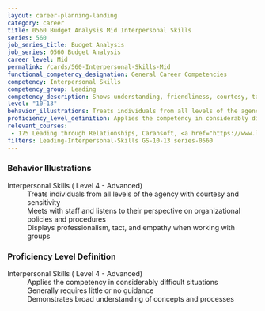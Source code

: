 ```yaml
---
layout: career-planning-landing
category: career
title: 0560 Budget Analysis Mid Interpersonal Skills
series: 560
job_series_title: Budget Analysis
job_series: 0560 Budget Analysis
career_level: Mid
permalink: /cards/560-Interpersonal-Skills-Mid
functional_competency_designation: General Career Competencies
competency: Interpersonal Skills
competency_group: Leading
competency_description: Shows understanding, friendliness, courtesy, tact, empathy, concern, and politeness to others; develops and maintains effective relationships with others; may include effectively dealing with individuals who are difficult, hostile, or distressed; relates well to people from varied backgrounds and different situations; is sensitive to cultural diversity, race, gender, disabilities, and other individual differences
level: "10-13"
behavior_illustrations: Treats individuals from all levels of the agency with courtesy and sensitivity ? Meets with staff and listens to their perspective on organizational policies and procedures ? Displays professionalism, tact, and empathy when working with groups
proficiency_level_definition: Applies the competency in considerably difficult situations ? Generally requires little or no guidance ? Demonstrates broad understanding of concepts and processes
relevant_courses: 
 - 175 Leading through Relationships, Carahsoft, <a href="https://www.linkedin.com/learning/leading-through-relationships">https://www.linkedin.com/learning/leading-through-relationships</a>
filters: Leading-Interpersonal-Skills GS-10-13 series-0560
---
```


<div class="desktop:grid-col-6 margin-y-205">
  <div class="border-top-2 bg-white padding-2 shadow-5 height-full members-hover border-1px button-border border-top-blue radius-lg card-text-color">
    <h3>Behavior Illustrations</h3>
    <dl class="text-base card-content-color"><dt>Interpersonal Skills ( Level 4 - Advanced)</dt><dd>Treats individuals from all levels of the agency with courtesy and sensitivity </dd><dd> Meets with staff and listens to their perspective on organizational policies and procedures </dd><dd> Displays professionalism, tact, and empathy when working with groups</dd></dl>
  </div>
</div>
<div class="desktop:grid-col-6 margin-y-205">
  <div class="border-top-2 bg-white padding-2 shadow-5 height-full members-hover border-1px button-border border-top-blue radius-lg card-text-color">
    <h3>Proficiency Level Definition</h3>
    <dl class="text-base card-content-color"><dt>Interpersonal Skills ( Level 4 - Advanced)</dt><dd>Applies the competency in considerably difficult situations </dd><dd> Generally requires little or no guidance </dd><dd> Demonstrates broad understanding of concepts and processes</dd></dl>
  </div>
</div>